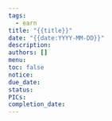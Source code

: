 ```yaml
---
tags:
  - earn
title: "{{title}}"
date: "{{date:YYYY-MM-DD}}"
description: 
authors: []
menu: 
toc: false
notice: 
due_date: 
status: 
PICs: 
completion_date:
---
```


